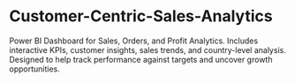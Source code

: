 # Customer-Centric-Sales-Analytics
 Power BI Dashboard for Sales, Orders, and Profit Analytics. Includes interactive KPIs, customer insights, sales trends, and country-level analysis. Designed to help track performance against targets and uncover growth opportunities.
